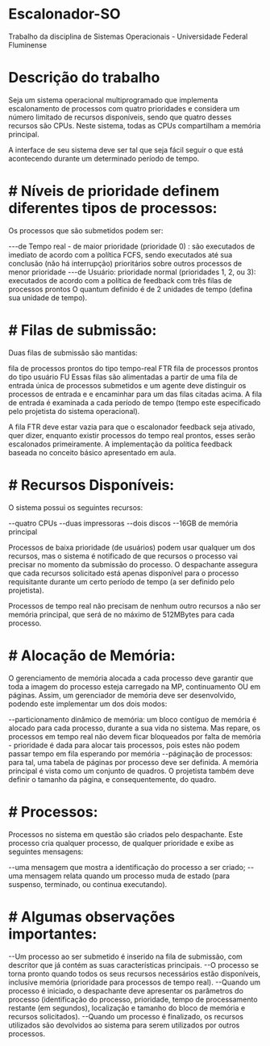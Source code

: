 # Escalonador-SO
Trabalho da disciplina de Sistemas Operacionais - Universidade Federal Fluminense

# Descrição do trabalho
Seja um sistema operacional multiprogramado que implementa escalonamento de processos com quatro prioridades e considera um número limitado de recursos disponíveis, sendo que quatro desses recursos são CPUs. Neste sistema,  todas as CPUs compartilham a memória principal. 

A interface de seu sistema deve ser tal que seja fácil seguir o que está acontecendo durante um determinado período de tempo. 

 # # Níveis de prioridade definem diferentes tipos de processos:
Os processos que são submetidos podem ser: 

---de Tempo real - de maior prioridade (prioridade 0) : 
são executados de imediato de acordo com a política FCFS, sendo executados até sua conclusão (não há interrupção)
prioritários sobre outros processos de menor prioridade
---de Usuário: prioridade normal (prioridades 1, 2, ou 3):
executados de acordo com a política de feedback com três filas de processos prontos
O quantum definido é de 2 unidades de tempo (defina sua unidade de tempo).


 # # Filas de submissão:
Duas filas de submissão são mantidas: 

fila de processos prontos do tipo tempo-real FTR
fila de processos prontos do tipo usuário FU
Essas filas são alimentadas a partir de uma fila de entrada única de processos submetidos e um agente deve distinguir os processos de entrada e e encaminhar para um das filas citadas acima. A fila de entrada é examinada a cada período de tempo (tempo este especificado pelo projetista do sistema operacional). 

A fila FTR deve estar vazia para que o escalonador feedback seja ativado, quer dizer, enquanto existir processos do tempo real prontos, esses serão escalonados primeiramente. A implementação da política feedback baseada no conceito básico apresentado em aula. 


 # # Recursos Disponíveis:
O sistema possui os seguintes recursos:

--quatro CPUs
--duas impressoras
--dois discos
--16GB de memória principal

Processos de baixa prioridade (de usuários) podem usar qualquer um dos recursos, mas o sistema é notificado de que recursos o processo vai precisar no momento da submissão do processo. O despachante assegura que cada recursos solicitado está apenas disponível para o processo requisitante durante um certo período de tempo (a ser definido pelo projetista).

Processos de tempo real não precisam de nenhum outro recursos a não ser memória principal, que será de no máximo de 512MBytes para cada processo. 


 # # Alocação de Memória:
O gerenciamento de memória alocada a cada processo deve garantir que toda a imagem do processo esteja carregado na MP, continuamento OU em páginas. Assim, um gerenciador de memória deve ser desenvolvido, podendo este implementar um dos dois modos:

--particionamento dinâmico de memória: um bloco contíguo de memória é alocado para cada processo, durante a sua vida no sistema. Mas repare, os processos em tempo real não devem ficar bloqueados por falta de memória - prioridade é dada para alocar tais processos, pois estes não podem passar tempo em fila esperando por memória
--páginação de processos: para tal, uma tabela de páginas por processo deve ser definida. A memória principal é vista como um conjunto de quadros. O projetista também deve definir o tamanho da página, e consequentemente, do quadro. 

 # # Processos:
Processos no sistema em questão são criados pelo despachante. Este processo cria qualquer processo, de qualquer prioridade e exibe as seguintes mensagens:

--uma mensagem que mostra a identificação do processo a ser criado;
--uma mensagem relata quando um processo muda de estado (para suspenso, terminado, ou continua executando). 

 # # Algumas observações importantes:
--Um processo ao ser submetido é inserido na fila de submissão, com descritor que já contém as suas características principais.
--O processo se torna pronto quando todos os seus recursos necessários estão disponíveis, inclusive memória (prioridade para processos de tempo real). 
--Quando um processo é iniciado, o despachante deve apresentar os parâmetros do processo (identificação do processo, prioridade, tempo de processamento restante (em segundos), localização e tamanho do bloco de memória e recursos solicitados).
--Quando um processo é finalizado, os recursos utilizados são devolvidos ao sistema para serem utilizados por outros processos.
